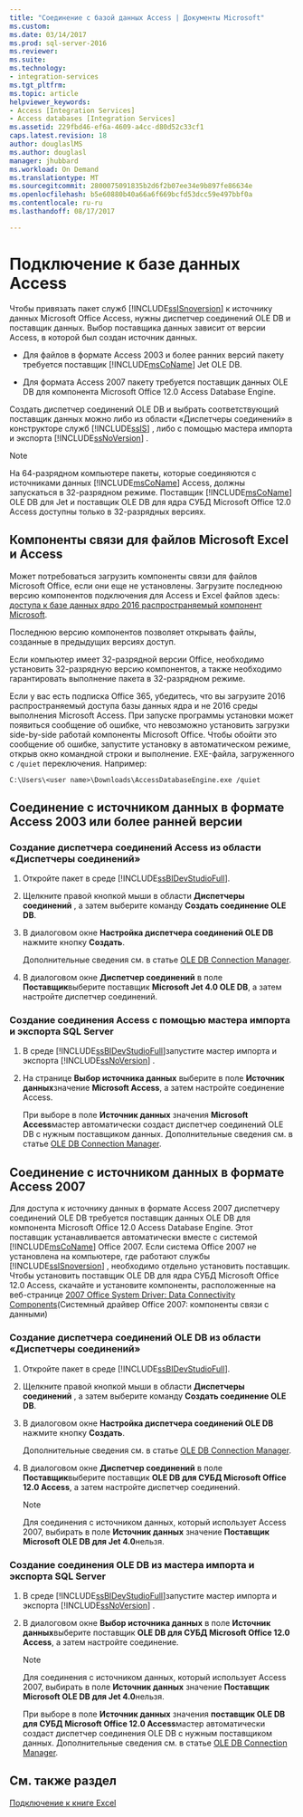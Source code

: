 ```yaml
---
title: "Соединение с базой данных Access | Документы Microsoft"
ms.custom: 
ms.date: 03/14/2017
ms.prod: sql-server-2016
ms.reviewer: 
ms.suite: 
ms.technology:
- integration-services
ms.tgt_pltfrm: 
ms.topic: article
helpviewer_keywords:
- Access [Integration Services]
- Access databases [Integration Services]
ms.assetid: 229fbd46-ef6a-4609-a4cc-d80d52c33cf1
caps.latest.revision: 18
author: douglaslMS
ms.author: douglasl
manager: jhubbard
ms.workload: On Demand
ms.translationtype: MT
ms.sourcegitcommit: 2800075091835b2d6f2b07ee34e9b897fe86634e
ms.openlocfilehash: b5e60880b40a66a6f669bcfd53dcc59e497bbf0a
ms.contentlocale: ru-ru
ms.lasthandoff: 08/17/2017

---
```

# <a name="connect-to-an-access-database"></a>Подключение к базе данных Access
  Чтобы привязать пакет служб [!INCLUDE[ssISnoversion](../../includes/ssisnoversion-md.md)] к источнику данных Microsoft Office Access, нужны диспетчер соединений OLE DB и поставщик данных. Выбор поставщика данных зависит от версии Access, в которой был создан источник данных.  
  
-   Для файлов в формате Access 2003 и более ранних версий пакету требуется поставщик [!INCLUDE[msCoName](../../includes/msconame-md.md)] Jet OLE DB.  
  
-   Для формата Access 2007 пакету требуется поставщик данных OLE DB для компонента Microsoft Office 12.0 Access Database Engine.  
  
 Создать диспетчер соединений OLE DB и выбрать соответствующий поставщик данных можно либо из области «Диспетчеры соединений» в конструкторе служб [!INCLUDE[ssIS](../../includes/ssis-md.md)] , либо с помощью мастера импорта и экспорта [!INCLUDE[ssNoVersion](../../includes/ssnoversion-md.md)] .  
  
> [!NOTE]  
>  На 64-разрядном компьютере пакеты, которые соединяются с источниками данных [!INCLUDE[msCoName](../../includes/msconame-md.md)] Access, должны запускаться в 32-разрядном режиме. Поставщик [!INCLUDE[msCoName](../../includes/msconame-md.md)] OLE DB для Jet и поставщик OLE DB для ядра СУБД Microsoft Office 12.0 Access доступны только в 32-разрядных версиях.  

## <a name="connectivity-components-for-microsoft-excel-and-access-files"></a>Компоненты связи для файлов Microsoft Excel и Access
  
Может потребоваться загрузить компоненты связи для файлов Microsoft Office, если они еще не установлены. Загрузите последнюю версию компонентов подключения для Access и Excel файлов здесь: [доступа к базе данных ядро 2016 распространяемый компонент Microsoft](https://www.microsoft.com/download/details.aspx?id=54920).
  
Последнюю версию компонентов позволяет открывать файлы, созданные в предыдущих версиях доступ.

Если компьютер имеет 32-разрядной версии Office, необходимо установить 32-разрядную версию компонентов, а также необходимо гарантировать выполнение пакета в 32-разрядном режиме.

Если у вас есть подписка Office 365, убедитесь, что вы загрузите 2016 распространяемый доступа базы данных ядра и не 2016 среды выполнения Microsoft Access. При запуске программы установки может появиться сообщение об ошибке, что невозможно установить загрузки side-by-side работай компоненты Microsoft Office. Чтобы обойти это сообщение об ошибке, запустите установку в автоматическом режиме, открыв окно командной строки и выполнение. EXE-файла, загруженного с `/quiet` переключения. Например:

`C:\Users\<user name>\Downloads\AccessDatabaseEngine.exe /quiet`
  
## <a name="connecting-to-a-data-source-in-access-2003-or-earlier-format"></a>Соединение с источником данных в формате Access 2003 или более ранней версии  
  
### <a name="to-create-an-access-connection-manager-from-the-connection-managers-area"></a>Создание диспетчера соединений Access из области «Диспетчеры соединений»  
  
1.  Откройте пакет в среде [!INCLUDE[ssBIDevStudioFull](../../includes/ssbidevstudiofull-md.md)].  
  
2.  Щелкните правой кнопкой мыши в области **Диспетчеры соединений** , а затем выберите команду **Создать соединение OLE DB**.  
  
3.  В диалоговом окне **Настройка диспетчера соединений OLE DB** нажмите кнопку **Создать**.  
  
     Дополнительные сведения см. в статье [OLE DB Connection Manager](../../integration-services/connection-manager/ole-db-connection-manager.md).  
  
4.  В диалоговом окне **Диспетчер соединений** в поле **Поставщик**выберите поставщик **Microsoft Jet 4.0 OLE DB**, а затем настройте диспетчер соединений.  
  
### <a name="to-create-an-access-connection-from-the-sql-server-import-and-export-wizard"></a>Создание соединения Access с помощью мастера импорта и экспорта SQL Server  
  
1.  В среде [!INCLUDE[ssBIDevStudioFull](../../includes/ssbidevstudiofull-md.md)]запустите мастер импорта и экспорта [!INCLUDE[ssNoVersion](../../includes/ssnoversion-md.md)] .  
  
2.  На странице **Выбор источника данных** выберите в поле **Источник данных**значение **Microsoft Access**, а затем настройте соединение Access.  
  
     При выборе в поле **Источник данных** значения **Microsoft Access**мастер автоматически создаст диспетчер соединений OLE DB с нужным поставщиком данных. Дополнительные сведения см. в статье [OLE DB Connection Manager](../../integration-services/connection-manager/ole-db-connection-manager.md).  
  
## <a name="connecting-to-a-data-source-in-access-2007-format"></a>Соединение с источником данных в формате Access 2007  
 Для доступа к источнику данных в формате Access 2007 диспетчеру соединений OLE DB требуется поставщик данных OLE DB для компонента Microsoft Office 12.0 Access Database Engine. Этот поставщик устанавливается автоматически вместе с системой [!INCLUDE[msCoName](../../includes/msconame-md.md)] Office 2007. Если система Office 2007 не установлена на компьютере, где работают службы [!INCLUDE[ssISnoversion](../../includes/ssisnoversion-md.md)] , необходимо отдельно установить поставщик. Чтобы установить поставщик OLE DB для ядра СУБД Microsoft Office 12.0 Access, скачайте и установите компоненты, расположенные на веб-странице [2007 Office System Driver: Data Connectivity Components](http://go.microsoft.com/fwlink/?LinkId=98155)(Системный драйвер Office 2007: компоненты связи с данными)  
  
### <a name="to-create-an-ole-db-connection-manager-from-the-connection-managers-area"></a>Создание диспетчера соединений OLE DB из области «Диспетчеры соединений»  
  
1.  Откройте пакет в среде [!INCLUDE[ssBIDevStudioFull](../../includes/ssbidevstudiofull-md.md)].  
  
2.  Щелкните правой кнопкой мыши в области **Диспетчеры соединений** , а затем выберите команду **Создать соединение OLE DB**.  
  
3.  В диалоговом окне **Настройка диспетчера соединений OLE DB** нажмите кнопку **Создать**.  
  
     Дополнительные сведения см. в статье [OLE DB Connection Manager](../../integration-services/connection-manager/ole-db-connection-manager.md).  
  
4.  В диалоговом окне **Диспетчер соединений** в поле **Поставщик**выберите поставщик **OLE DB для СУБД Microsoft Office 12.0 Access**, а затем настройте диспетчер соединений.  
  
    > [!NOTE]  
    >  Для соединения с источником данных, который использует Access 2007, выбирать в поле **Источник данных** значение **Поставщик Microsoft OLE DB для Jet 4.0**нельзя.  
  
### <a name="to-create-an-ole-db-connection-from-the-sql-server-import-and-export-wizard"></a>Создание соединения OLE DB из мастера импорта и экспорта SQL Server  
  
1.  В среде [!INCLUDE[ssBIDevStudioFull](../../includes/ssbidevstudiofull-md.md)]запустите мастер импорта и экспорта [!INCLUDE[ssNoVersion](../../includes/ssnoversion-md.md)] .  
  
2.  В диалоговом окне **Выбор источника данных** в поле **Источник данных**выберите поставщик **OLE DB для СУБД Microsoft Office 12.0 Access**, а затем настройте соединение.  
  
    > [!NOTE]  
    >  Для соединения с источником данных, который использует Access 2007, выбирать в поле **Источник данных** значение **Поставщик Microsoft OLE DB для Jet 4.0**нельзя.  
  
     При выборе в поле **Источник данных** значения **поставщик OLE DB для СУБД Microsoft Office 12.0 Access**мастер автоматически создаст диспетчер соединения OLE DB с нужным поставщиком данных. Дополнительные сведения см. в статье [OLE DB Connection Manager](../../integration-services/connection-manager/ole-db-connection-manager.md).  
  
## <a name="see-also"></a>См. также раздел  
 [Подключение к книге Excel](../../integration-services/connection-manager/connect-to-an-excel-workbook.md)  
  
  

